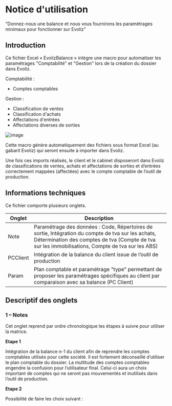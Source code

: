 # Notice d'utilisation
"Donnez-nous une balance et nous vous fournirons les paramétrages minimaux pour fonctionner sur Evoliz"

## Introduction

Ce fichier Excel « EvolizBalance » intègre une macro pour automatiser les paramétrages "Comptabilité" et "Gestion"  lors de la création du dossier dans Evoliz.

Comptabilité : 
- Comptes comptables

Gestion : 
- Classification de ventes
- Classification d'achats 
- Affectations d'entrées
- Affectations diverses de sorties

![image](https://user-images.githubusercontent.com/100150647/167120167-ac85a91b-d69d-48ef-b680-65789373eda9.png)

Cette macro génère automatiquement des fichiers sous format Excel (au gabarit Evoliz) qui seront ensuite à importer dans Evoliz. 

Une fois ces imports réalisés, le client et le cabinet disposeront dans Evoliz de classifications de ventes, achats et affectations de sorties et d’entrées correctement mappées (affectées) avec le compte comptable de l’outil de production.

## Informations techniques

Ce fichier comporte plusieurs onglets.

| Onglet    | Description |
| --------- | ------------- |
| Note      | Paramétrage des données : Code, Répertoires de sortie, Intégration du compte de tva sur les achats, Détermination des comptes de tva (Compte de tva sur les immobilisations, Compte de tva sur les ABS) |
| PCClient  | Intégration de la balance du client issue de l’outil de production  |
| Param     | Plan comptable et paramétrage "type" permettant de proposer les paramétrages spécifiques au client par comparaison avec sa balance (PC Client)  |


## Descriptif des onglets

### 1 – Notes

Cet onglet reprend par ordre chronologique les étapes à suivre pour utiliser la matrice. 

**Etape 1**

Intégration de la balance n-1 du client afin de reprendre les comptes comptables utilisés pour cette société. Il est fortement déconseillé d’utiliser le plan comptable du dossier. La multitude des comptes comptables engendre la confusion pour l’utilisateur final. Celui-ci aura un choix important de comptes qui ne seront pas mouvementés et inutilisés dans l’outil de production.  

**Etape 2**

Possibilité de faire les choix suivant :













































